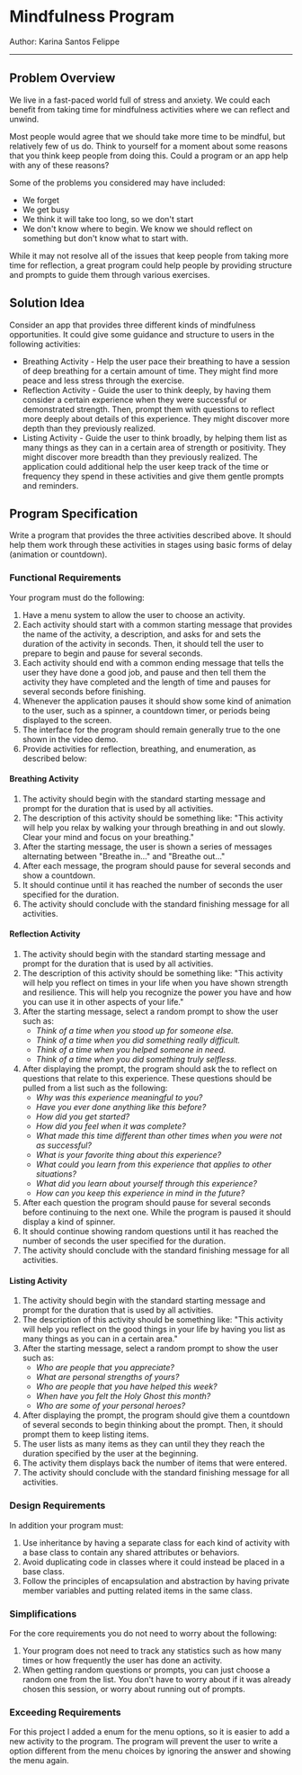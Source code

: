 # Mindfulness Program

Author: Karina Santos Felippe

---

## Problem Overview
We live in a fast-paced world full of stress and anxiety. We could each benefit from taking time for mindfulness activities where we can reflect and unwind.

Most people would agree that we should take more time to be mindful, but relatively few of us do. Think to yourself for a moment about some reasons that you think keep people from doing this. Could a program or an app help with any of these reasons?

Some of the problems you considered may have included:
- We forget
- We get busy
- We think it will take too long, so we don't start
- We don't know where to begin. We know we should reflect on something but don't know what to start with.

While it may not resolve all of the issues that keep people from taking more time for reflection, a great program could help people by providing structure and prompts to guide them through various exercises.

## Solution Idea
Consider an app that provides three different kinds of mindfulness opportunities. It could give some guidance and structure to users in the following activities:

- Breathing Activity - Help the user pace their breathing to have a session of deep breathing for a certain amount of time. They might find more peace and less stress through the exercise.
- Reflection Activity - Guide the user to think deeply, by having them consider a certain experience when they were successful or demonstrated strength. Then, prompt them with questions to reflect more deeply about details of this experience. They might discover more depth than they previously realized.
- Listing Activity - Guide the user to think broadly, by helping them list as many things as they can in a certain area of strength or positivity. They might discover more breadth than they previously realized.
The application could additional help the user keep track of the time or frequency they spend in these activities and give them gentle prompts and reminders.

## Program Specification
Write a program that provides the three activities described above. It should help them work through these activities in stages using basic forms of delay (animation or countdown).

### Functional Requirements
Your program must do the following:

1. Have a menu system to allow the user to choose an activity.
2. Each activity should start with a common starting message that provides the name of the activity, a description, and asks for and sets the duration of the activity in seconds. Then, it should tell the user to prepare to begin and pause for several seconds.
3. Each activity should end with a common ending message that tells the user they have done a good job, and pause and then tell them the activity they have completed and the length of time and pauses for several seconds before finishing.
4. Whenever the application pauses it should show some kind of animation to the user, such as a spinner, a countdown timer, or periods being displayed to the screen.
5. The interface for the program should remain generally true to the one shown in the video demo.
6. Provide activities for reflection, breathing, and enumeration, as described below:

#### Breathing Activity
1. The activity should begin with the standard starting message and prompt for the duration that is used by all activities.
2. The description of this activity should be something like: "This activity will help you relax by walking your through breathing in and out slowly. Clear your mind and focus on your breathing."
3. After the starting message, the user is shown a series of messages alternating between "Breathe in..." and "Breathe out..."
4. After each message, the program should pause for several seconds and show a countdown.
5. It should continue until it has reached the number of seconds the user specified for the duration.
6. The activity should conclude with the standard finishing message for all activities.

#### Reflection Activity
1. The activity should begin with the standard starting message and prompt for the duration that is used by all activities.
2. The description of this activity should be something like: "This activity will help you reflect on times in your life when you have shown strength and resilience. This will help you recognize the power you have and how you can use it in other aspects of your life."
3. After the starting message, select a random prompt to show the user such as:
    - _Think of a time when you stood up for someone else._
    - _Think of a time when you did something really difficult._
    - _Think of a time when you helped someone in need._
    - _Think of a time when you did something truly selfless._
4. After displaying the prompt, the program should ask the to reflect on questions that relate to this experience. These questions should be pulled from a list such as the following:
    - _Why was this experience meaningful to you?_
    - _Have you ever done anything like this before?_
    - _How did you get started?_
    - _How did you feel when it was complete?_
    - _What made this time different than other times when you were not as successful?_
    - _What is your favorite thing about this experience?_
    - _What could you learn from this experience that applies to other situations?_
    - _What did you learn about yourself through this experience?_
    - _How can you keep this experience in mind in the future?_
5. After each question the program should pause for several seconds before continuing to the next one. While the program is paused it should display a kind of spinner.
6. It should continue showing random questions until it has reached the number of seconds the user specified for the duration.
7. The activity should conclude with the standard finishing message for all activities.

#### Listing Activity
1. The activity should begin with the standard starting message and prompt for the duration that is used by all activities.
2. The description of this activity should be something like: "This activity will help you reflect on the good things in your life by having you list as many things as you can in a certain area."
3. After the starting message, select a random prompt to show the user such as:
    - _Who are people that you appreciate?_
    - _What are personal strengths of yours?_
    - _Who are people that you have helped this week?_
    - _When have you felt the Holy Ghost this month?_
    - _Who are some of your personal heroes?_
4. After displaying the prompt, the program should give them a countdown of several seconds to begin thinking about the prompt. Then, it should prompt them to keep listing items.
5. The user lists as many items as they can until they they reach the duration specified by the user at the beginning.
6. The activity them displays back the number of items that were entered.
7. The activity should conclude with the standard finishing message for all activities.

### Design Requirements
In addition your program must:

1. Use inheritance by having a separate class for each kind of activity with a base class to contain any shared attributes or behaviors.
2. Avoid duplicating code in classes where it could instead be placed in a base class.
3. Follow the principles of encapsulation and abstraction by having private member variables and putting related items in the same class.

### Simplifications
For the core requirements you do not need to worry about the following:

1. Your program does not need to track any statistics such as how many times or how frequently the user has done an activity.
2. When getting random questions or prompts, you can just choose a random one from the list. You don't have to worry about if it was already chosen this session, or worry about running out of prompts.

### Exceeding Requirements
For this project I added a enum for the menu options, so it is easier to add a new activity to the program.
The program will prevent the user to write a option different from the menu choices by ignoring the answer and showing the menu again.
